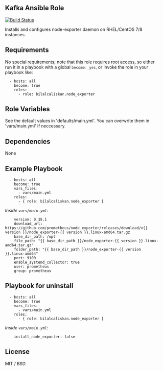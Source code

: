 ## Kafka Ansible Role

[![Build Status](https://travis-ci.org/bilalcaliskan/node-exporter-ansible-role.svg?branch=master)](https://travis-ci.org/bilalcaliskan/node-exporter-ansible-role)

Installs and configures node-exporter daemon on RHEL/CentOS 7/8 instances.

## Requirements

No special requirements; note that this role requires root access, so either run it in a playbook with a global `become: yes`, or invoke the role in your playbook like:

      - hosts: all
        become: true
        roles:
          - role: bilalcaliskan.node_exporter

## Role Variables

See the default values in 'defaults/main.yml'. You can overwrite them in 'vars/main.yml' if neccessary.

## Dependencies

None

## Example Playbook

      - hosts: all
        become: true
        vars_files:
          - vars/main.yml
        roles:
          - { role: bilalcaliskan.node_exporter }

*Inside `vars/main.yml`*:

        version: 0.18.1
        download_url: https://github.com/prometheus/node_exporter/releases/download/v{{ version }}/node_exporter-{{ version }}.linux-amd64.tar.gz
        base_dir_path: /opt
        file_path: "{{ base_dir_path }}/node_exporter-{{ version }}.linux-amd64.tar.gz"
        folder_path: "{{ base_dir_path }}/node_exporter-{{ version }}.linux-amd64"
        port: 9100
        enable_systemd_collector: true
        user: prometheus
        group: prometheus

## Playbook for uninstall

      - hosts: all
        become: true
        vars_files:
          - vars/main.yml
        roles:
          - { role: bilalcaliskan.node_exporter }

*Inside `vars/main.yml`*:

        install_node_exporter: false

## License

MIT / BSD
